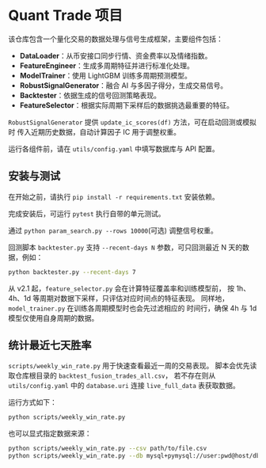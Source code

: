 # Quant Trade 项目

该仓库包含一个量化交易的数据处理与信号生成框架，主要组件包括：

- **DataLoader**：从币安接口同步行情、资金费率以及情绪指数。
- **FeatureEngineer**：生成多周期特征并进行标准化处理。
- **ModelTrainer**：使用 LightGBM 训练多周期预测模型。
- **RobustSignalGenerator**：融合 AI 与多因子得分，生成交易信号。
- **Backtester**：依据生成的信号回测策略表现。
- **FeatureSelector**：根据实际周期下采样后的数据挑选最重要的特征。

`RobustSignalGenerator` 提供 `update_ic_scores(df)` 方法，可在启动回测或模拟时
传入近期历史数据，自动计算因子 IC 用于调整权重。

运行各组件前，请在 `utils/config.yaml` 中填写数据库与 API 配置。

## 安装与测试

在开始之前，请执行 `pip install -r requirements.txt` 安装依赖。

完成安装后，可运行 `pytest` 执行自带的单元测试。

通过 `python param_search.py --rows 10000`(可选) 调整信号权重。

回测脚本 `backtester.py` 支持 `--recent-days N` 参数，可只回测最近 N 天的数据，例如：

```bash
python backtester.py --recent-days 7
```

从 v2.1 起，`feature_selector.py` 会在计算特征覆盖率和训练模型前，
按 1h、4h、1d 等周期对数据下采样，只评估对应时间点的特征表现。
同样地，`model_trainer.py` 在训练各周期模型时也会先过滤相应的
时间行，确保 4h 与 1d 模型仅使用自身周期的数据。

## 统计最近七天胜率

`scripts/weekly_win_rate.py` 用于快速查看最近一周的交易表现。
脚本会优先读取仓库根目录的 `backtest_fusion_trades_all.csv`，
若不存在则从 `utils/config.yaml` 中的 `database.uri` 连接
`live_full_data` 表获取数据。

运行方式如下：

```bash
python scripts/weekly_win_rate.py
```

也可以显式指定数据来源：

```bash
python scripts/weekly_win_rate.py --csv path/to/file.csv
python scripts/weekly_win_rate.py --db mysql+pymysql://user:pwd@host/db
```

